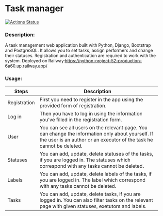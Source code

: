# Task manager

[![Actions Status](https://github.com/sergkim13/python-project-52/workflows/hexlet-check/badge.svg)](https://github.com/sergkim13/python-project-52/actions)


### Description:
A task management web application built with Python, Django, Bootstrap and PostgreSQL. It allows you to set tasks, assign performers and change their statuses. Registration and authentication are required to work with the system.
Deployed on Railway:https://python-project-52-production-6a60.up.railway.app/

### Usage:
| Steps        | Description                                                                                                                                                               |
|--------------|---------------------------------------------------------------------------------------------------------------------------------------------------------------------------|
| Registration | First you need to register in the app using the provided form of registration.                                                                                            |
| Log in       | Then you have to log in using the information you've filled in the registration form.                                                                                     |
| User         | You can see all users on the relevant page. You can change the information only about yourself. If the user is an author or an executor of the task he cannot be deleted. |
| Statuses     | You can add, update, delete statuses of the tasks, if you are logged in. The statuses which correspond with any tasks cannot be deleted.                                  |
| Labels       | You can add, update, delete labels of the tasks, if you are logged in. The label which correspond with any tasks cannot be deleted.                                       |
| Tasks        | You can add, update, delete tasks, if you are logged in. You can also filter tasks on the relevant page with given statuses, exetutors and labels.

